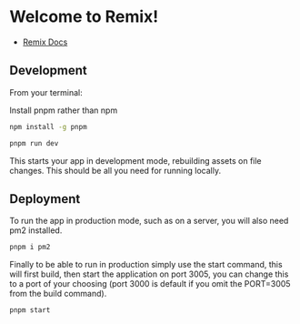 # Welcome to Remix!

- [Remix Docs](https://remix.run/docs)

## Development

From your terminal:

Install pnpm rather than npm
```sh
npm install -g pnpm
```

```sh
pnpm run dev
```

This starts your app in development mode, rebuilding assets on file changes.  This should be all you need for running locally.

## Deployment

To run the app in production mode, such as on a server, you will also need pm2 installed.

```sh
pnpm i pm2
```

Finally to be able to run in production simply use the start command, this will first build, then start the application on port 3005, you can change this to a port of your choosing (port 3000 is default if you omit the PORT=3005 from the build command).

```sh
pnpm start
```
